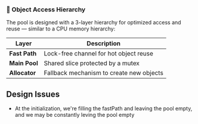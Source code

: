 ### 🧠 Object Access Hierarchy

The pool is designed with a 3-layer hierarchy for optimized access and reuse — similar to a CPU memory hierarchy:

| Layer         | Description                              |
| ------------- | ---------------------------------------- |
| **Fast Path** | Lock-free channel for hot object reuse   |
| **Main Pool** | Shared slice protected by a mutex        |
| **Allocator** | Fallback mechanism to create new objects |

## Design Issues
- At the initialization, we're filling the fastPath and leaving the pool empty, and we may be constantly leving the pool empty
